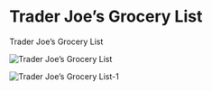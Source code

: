 # Trader Joe’s Grocery List

Trader Joe’s Grocery List

![Trader Joe’s Grocery List](images/Trader%20Joe’s%20Grocery%20List.png)

![Trader Joe’s Grocery List-1](images/Trader%20Joe’s%20Grocery%20List-1.png)

